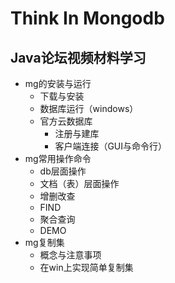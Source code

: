 # Think In Mongodb

## Java论坛视频材料学习

- mg的安装与运行
  - 下载与安装
  - 数据库运行（windows）
  - 官方云数据库
    - 注册与建库
    - 客户端连接（GUI与命令行）
- mg常用操作命令
  - db层面操作
  - 文档（表）层面操作
  - 增删改查
  - FIND
  - 聚合查询
  - DEMO
- mg复制集
  - 概念与注意事项
  - 在win上实现简单复制集
